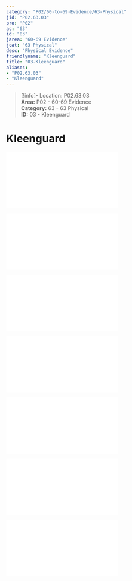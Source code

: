 ```yaml
---  
category: "P02/60-to-69-Evidence/63-Physical"  
jid: "P02.63.03"  
pro: "P02"  
ac: "63"  
id: "03"  
jarea: "60-69 Evidence"  
jcat: "63 Physical"  
desc: "Physical Evidence"  
friendlyname: "Kleenguard"  
title: "03-Kleenguard"  
aliases:   
- "P02.63.03"  
- "Kleenguard"  
---  
```

>[!info]- Location: P02.63.03  
>**Area:** P02 - 60-69 Evidence  
>**Category:** 63 - 63 Physical  
>**ID:** 03 - Kleenguard  
  
# Kleenguard  
  
![](../../20-to-29-Case-Files/21-File-Notes/03-Affidavit.md#78mqr)  
  
![](../../20-to-29-Case-Files/21-File-Notes/03-Affidavit.md#5e3bz)  
  
![](../../20-to-29-Case-Files/21-File-Notes/03-Affidavit.md#adwpf)  
  
![](../../20-to-29-Case-Files/21-File-Notes/03-Affidavit.md#1kt2m)  
  
![](../../20-to-29-Case-Files/21-File-Notes/03-Affidavit.md#rj7e9)  
  
![](../../20-to-29-Case-Files/21-File-Notes/03-Affidavit.md#n0g3z)  
  
![](../../20-to-29-Case-Files/21-File-Notes/03-Affidavit.md#0i0z8)  
